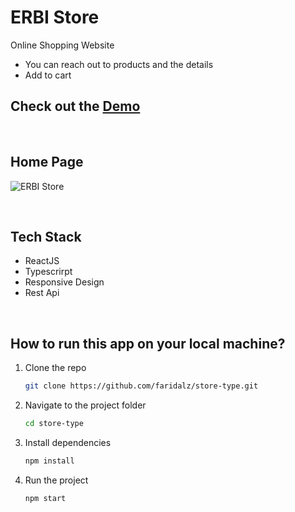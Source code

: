 # ERBI Store
Online Shopping Website
- You can reach out to products and the details
- Add to cart
  
 ## Check out the [Demo](https://erbi-store.netlify.app/)

  <br>

## Home Page

![ERBI Store](https://faridalz.github.io/personal/static/media/store-type.53ad1bb5.PNG)

<br>

## Tech Stack
- ReactJS
- Typescrirpt
- Responsive Design
- Rest Api
<br>

## How to run this app on your local machine?

1. Clone the repo
   ```sh
   git clone https://github.com/faridalz/store-type.git
   ```
2. Navigate to the project folder

   ```sh
   cd store-type
   ```

3. Install dependencies
   ```sh
   npm install
   ```

4. Run the project
   ```sh
   npm start
   ```
